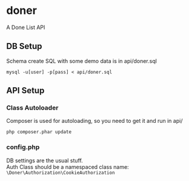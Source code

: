 # doner
A Done List API

## DB Setup
Schema create SQL with some demo data is in api/doner.sql  
```
mysql -u[user] -p[pass] < api/doner.sql
```

## API Setup

### Class Autoloader
Composer is used for autoloading, so you need to get it and run in api/  
```
php composer.phar update
```

### config.php

DB settings are the usual stuff.    
Auth Class should be a namespaced class name: ```\Doner\Authorization\CookieAuthorization```  
